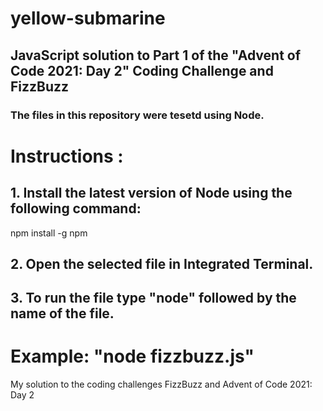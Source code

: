 # yellow-submarine

## JavaScript solution to Part 1 of the "Advent of Code 2021: Day 2" Coding Challenge and FizzBuzz

### The files in this repository were tesetd using Node.

# Instructions :

## 1. Install the latest version of Node using the following command:

npm install -g npm

## 2. Open the selected file in Integrated Terminal.

## 3. To run the file type "node" followed by the name of the file.

# Example: "node fizzbuzz.js"

My solution to the coding challenges FizzBuzz and Advent of Code 2021: Day 2
